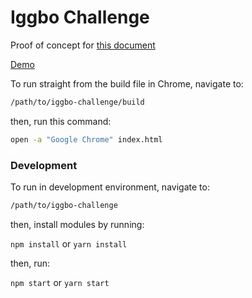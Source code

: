# Iggbo Challenge

Proof of concept for [this document](https://github.com/iggbo/support/blob/master/dev-candidates.md)

[Demo](http://ryanstimmler.com.s3-website-us-east-1.amazonaws.com/iggbo-challenge/)

To run straight from the build file in Chrome, navigate to:

```bash
/path/to/iggbo-challenge/build
```
then, run this command:

```bash
open -a "Google Chrome" index.html
```

### Development

To run in development environment, navigate to:

```bash
/path/to/iggbo-challenge
```

then, install modules by running:

`npm install` or `yarn install`

then, run:

`npm start` or `yarn start`
